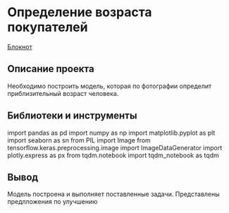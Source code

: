 # Определение возраста покупателей

[Блокнот](https://github.com/qqaazz112211/yandex-practicum-Data-Science-bootcamp/blob/main/computer_vision/computer_vision.ipynb)

## Описание проекта

Необходимо построить модель, которая по фотографии определит приблизительный возраст человека. 


## Библиотеки и инструменты

import pandas as pd
import numpy as np
import matplotlib.pyplot as plt
import seaborn as sn
from PIL import Image
from tensorflow.keras.preprocessing.image import ImageDataGenerator
import plotly.express as px
from tqdm.notebook import tqdm_notebook as tqdm



## Вывод

Модель построена и выполняет поставленные задачи. Представлены предлложения по улучшению
